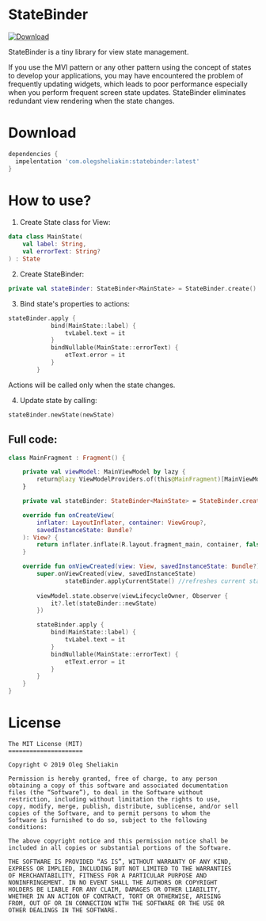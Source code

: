# StateBinder

[ ![Download](https://api.bintray.com/packages/olegsheliakin/maven/statebinder/images/download.svg) ](https://bintray.com/olegsheliakin/maven/statebinder/_latestVersion)

StateBinder is a tiny library for view state management. 

If you use the MVI pattern or any other pattern using the concept of states to develop your applications, you may have encountered the problem of frequently updating widgets, which leads to poor performance especially when you perform frequent screen state updates. 
StateBinder eliminates redundant view rendering when the state changes.

# Download
~~~ groovy
dependencies {
  impelentation 'com.olegsheliakin:statebinder:latest'
}
~~~

# How to use?

1. Create State class for View:

~~~ kotlin
data class MainState(
    val label: String,
    val errorText: String?
) : State
~~~

2. Create StateBinder:

~~~ kotlin
private val stateBinder: StateBinder<MainState> = StateBinder.create()
~~~

3. Bind state's properties to actions:

~~~ kotlin
stateBinder.apply {
            bind(MainState::label) {
                tvLabel.text = it
            }
            bindNullable(MainState::errorText) {
                etText.error = it
            }
        }
~~~

  Actions will be called only when the state changes.

4. Update state by calling:

~~~ kotlin
stateBinder.newState(newState)
~~~

## Full code:

~~~ kotlin
class MainFragment : Fragment() {

    private val viewModel: MainViewModel by lazy {
        return@lazy ViewModelProviders.of(this@MainFragment)[MainViewModel::class.java]
    }

    private val stateBinder: StateBinder<MainState> = StateBinder.create()

    override fun onCreateView(
        inflater: LayoutInflater, container: ViewGroup?,
        savedInstanceState: Bundle?
    ): View? {
        return inflater.inflate(R.layout.fragment_main, container, false)
    }

    override fun onViewCreated(view: View, savedInstanceState: Bundle?) {
        super.onViewCreated(view, savedInstanceState)
				stateBinder.applyCurrentState() //refreshes current state when view created
      
        viewModel.state.observe(viewLifecycleOwner, Observer {
            it?.let(stateBinder::newState)
        })

        stateBinder.apply {
            bind(MainState::label) {
                tvLabel.text = it
            }
            bindNullable(MainState::errorText) {
                etText.error = it
            }
        }
    }
}
~~~

# License
```
The MIT License (MIT)
=====================

Copyright © 2019 Oleg Sheliakin

Permission is hereby granted, free of charge, to any person
obtaining a copy of this software and associated documentation
files (the “Software”), to deal in the Software without
restriction, including without limitation the rights to use,
copy, modify, merge, publish, distribute, sublicense, and/or sell
copies of the Software, and to permit persons to whom the
Software is furnished to do so, subject to the following
conditions:

The above copyright notice and this permission notice shall be
included in all copies or substantial portions of the Software.

THE SOFTWARE IS PROVIDED “AS IS”, WITHOUT WARRANTY OF ANY KIND,
EXPRESS OR IMPLIED, INCLUDING BUT NOT LIMITED TO THE WARRANTIES
OF MERCHANTABILITY, FITNESS FOR A PARTICULAR PURPOSE AND
NONINFRINGEMENT. IN NO EVENT SHALL THE AUTHORS OR COPYRIGHT
HOLDERS BE LIABLE FOR ANY CLAIM, DAMAGES OR OTHER LIABILITY,
WHETHER IN AN ACTION OF CONTRACT, TORT OR OTHERWISE, ARISING
FROM, OUT OF OR IN CONNECTION WITH THE SOFTWARE OR THE USE OR
OTHER DEALINGS IN THE SOFTWARE.
```

